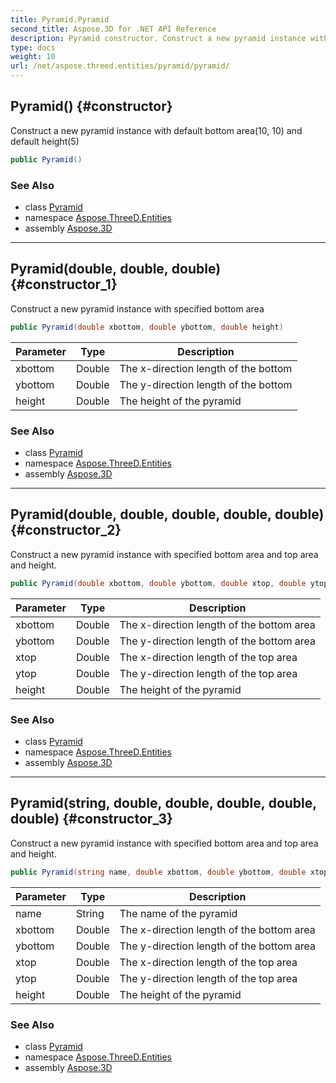 ```yaml
---
title: Pyramid.Pyramid
second_title: Aspose.3D for .NET API Reference
description: Pyramid constructor. Construct a new pyramid instance with default bottom area10 10 and default height5
type: docs
weight: 10
url: /net/aspose.threed.entities/pyramid/pyramid/
---
```

## Pyramid() {#constructor}

Construct a new pyramid instance with default bottom area(10, 10) and default height(5)

```csharp
public Pyramid()
```

### See Also

* class [Pyramid](../)
* namespace [Aspose.ThreeD.Entities](../../../aspose.threed.entities/)
* assembly [Aspose.3D](../../../)

---

## Pyramid(double, double, double) {#constructor_1}

Construct a new pyramid instance with specified bottom area

```csharp
public Pyramid(double xbottom, double ybottom, double height)
```

| Parameter | Type | Description |
| --- | --- | --- |
| xbottom | Double | The x-direction length of the bottom |
| ybottom | Double | The y-direction length of the bottom |
| height | Double | The height of the pyramid |

### See Also

* class [Pyramid](../)
* namespace [Aspose.ThreeD.Entities](../../../aspose.threed.entities/)
* assembly [Aspose.3D](../../../)

---

## Pyramid(double, double, double, double, double) {#constructor_2}

Construct a new pyramid instance with specified bottom area and top area and height.

```csharp
public Pyramid(double xbottom, double ybottom, double xtop, double ytop, double height)
```

| Parameter | Type | Description |
| --- | --- | --- |
| xbottom | Double | The x-direction length of the bottom area |
| ybottom | Double | The y-direction length of the bottom area |
| xtop | Double | The x-direction length of the top area |
| ytop | Double | The y-direction length of the top area |
| height | Double | The height of the pyramid |

### See Also

* class [Pyramid](../)
* namespace [Aspose.ThreeD.Entities](../../../aspose.threed.entities/)
* assembly [Aspose.3D](../../../)

---

## Pyramid(string, double, double, double, double, double) {#constructor_3}

Construct a new pyramid instance with specified bottom area and top area and height.

```csharp
public Pyramid(string name, double xbottom, double ybottom, double xtop, double ytop, double height)
```

| Parameter | Type | Description |
| --- | --- | --- |
| name | String | The name of the pyramid |
| xbottom | Double | The x-direction length of the bottom area |
| ybottom | Double | The y-direction length of the bottom area |
| xtop | Double | The x-direction length of the top area |
| ytop | Double | The y-direction length of the top area |
| height | Double | The height of the pyramid |

### See Also

* class [Pyramid](../)
* namespace [Aspose.ThreeD.Entities](../../../aspose.threed.entities/)
* assembly [Aspose.3D](../../../)


